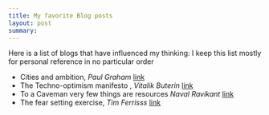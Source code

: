 ```yaml
---
title: My favorite Blog posts
layout: post
summary: 
---
```


Here is a list of blogs that have influenced my thinking: I keep this list mostly for personal reference in no particular order


* Cities and ambition, *Paul Graham* [link](https://www.paulgraham.com/cities.html)
* The Techno-optimism manifesto , *Vitalik Buterin* [link](https://vitalik.eth.limo/general/2023/11/27/techno_optimism.html)
* To a Caveman very few things are resources *Naval Ravikant* [link](https://nav.al/caveman)
* The fear setting exercise, *Tim Ferrisss* [link](https://tim.blog/2017/05/15/fear-setting/)

 


